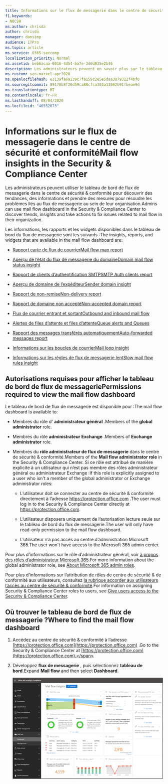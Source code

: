 ```yaml
---
title: Informations sur le flux de messagerie dans le centre de sécurité et conformité
f1.keywords:
- NOCSH
ms.author: chrisda
author: chrisda
manager: dansimp
audience: ITPro
ms.topic: article
ms.service: O365-seccomp
localization_priority: Normal
ms.assetid: beb6acaa-6016-4d54-ba7e-3d6d035e2b46
description: Les administrateurs peuvent en savoir plus sur le tableau de bord de flux de messagerie dans le centre de sécurité & conformité, notamment les informations, les rapports et les widgets.
ms.custom: seo-marvel-apr2020
ms.openlocfilehash: e3139fa6a139c7fa159c2e5e5daa3879322f4bf0
ms.sourcegitcommit: 89178b8f20d59ca88cfca303a13062b91fbeae9d
ms.translationtype: MT
ms.contentlocale: fr-FR
ms.lasthandoff: 08/04/2020
ms.locfileid: "46552673"
---
```

# <a name="mail-flow-insights-in-the-security--compliance-center"></a><span data-ttu-id="fea3a-103">Informations sur le flux de messagerie dans le centre de sécurité et conformité</span><span class="sxs-lookup"><span data-stu-id="fea3a-103">Mail flow insights in the Security & Compliance Center</span></span>

<span data-ttu-id="fea3a-104">Les administrateurs peuvent utiliser le tableau de bord de flux de messagerie dans le centre de sécurité & conformité pour découvrir des tendances, des informations et prendre des mesures pour résoudre les problèmes liés au flux de messagerie au sein de leur organisation.</span><span class="sxs-lookup"><span data-stu-id="fea3a-104">Admins can use mail flow dashboard in the Security & Compliance Center to discover trends, insights and take actions to fix issues related to mail flow in their organization.</span></span>

<span data-ttu-id="fea3a-105">Les informations, les rapports et les widgets disponibles dans le tableau de bord du flux de messagerie sont les suivants :</span><span class="sxs-lookup"><span data-stu-id="fea3a-105">The insights, reports, and widgets that are available in the mail flow dashboard are:</span></span>

- [<span data-ttu-id="fea3a-106">Rapport carte de flux de courrier</span><span class="sxs-lookup"><span data-stu-id="fea3a-106">Mail flow map report</span></span>](mfi-mail-flow-map-report.md)

- [<span data-ttu-id="fea3a-107">Aperçu de l’état du flux de messagerie du domaine</span><span class="sxs-lookup"><span data-stu-id="fea3a-107">Domain mail flow status insight</span></span>](mfi-domain-mail-flow-status-insight.md)

- [<span data-ttu-id="fea3a-108">Rapport de clients d’authentification SMTP</span><span class="sxs-lookup"><span data-stu-id="fea3a-108">SMTP Auth clients report</span></span>](mfi-smtp-auth-clients-report.md)

- [<span data-ttu-id="fea3a-109">Aperçu de domaine de l’expéditeur</span><span class="sxs-lookup"><span data-stu-id="fea3a-109">Sender domain insight</span></span>](mfi-sender-domain-insight.md)

- [<span data-ttu-id="fea3a-110">Rapport de non-remise</span><span class="sxs-lookup"><span data-stu-id="fea3a-110">Non-delivery report</span></span>](mfi-non-delivery-report.md)

- [<span data-ttu-id="fea3a-111">Rapport de domaine non accepté</span><span class="sxs-lookup"><span data-stu-id="fea3a-111">Non-accepted domain report</span></span>](mfi-non-accepted-domain-report.md)

- [<span data-ttu-id="fea3a-112">Flux de courrier entrant et sortant</span><span class="sxs-lookup"><span data-stu-id="fea3a-112">Outbound and inbound mail flow</span></span>](mfi-outbound-and-inbound-mail-flow.md)

- [<span data-ttu-id="fea3a-113">Alertes de files d’attente et files d’attente</span><span class="sxs-lookup"><span data-stu-id="fea3a-113">Queue alerts and Queues</span></span>](mfi-queue-alerts-and-queues.md)

- [<span data-ttu-id="fea3a-114">Rapport des messages transférés automatiquement</span><span class="sxs-lookup"><span data-stu-id="fea3a-114">Auto-forwarded messages report</span></span>](mfi-auto-forwarded-messages-report.md)

- [<span data-ttu-id="fea3a-115">Informations sur les boucles de courrier</span><span class="sxs-lookup"><span data-stu-id="fea3a-115">Mail loop insight</span></span>](mfi-mail-loop-insight.md)

- [<span data-ttu-id="fea3a-116">Informations sur les règles de flux de messagerie lent</span><span class="sxs-lookup"><span data-stu-id="fea3a-116">Slow mail flow rules insight</span></span>](mfi-slow-mail-flow-rules-insight.md)

## <a name="permissions-required-to-view-the-mail-flow-dashboard"></a><span data-ttu-id="fea3a-117">Autorisations requises pour afficher le tableau de bord de flux de messagerie</span><span class="sxs-lookup"><span data-stu-id="fea3a-117">Permissions required to view the mail flow dashboard</span></span>

<span data-ttu-id="fea3a-118">Le tableau de bord de flux de messagerie est disponible pour :</span><span class="sxs-lookup"><span data-stu-id="fea3a-118">The mail flow dashboard is available to:</span></span>

- <span data-ttu-id="fea3a-119">Membres du rôle d' **administrateur général** .</span><span class="sxs-lookup"><span data-stu-id="fea3a-119">Members of the **global administrator** role.</span></span>

- <span data-ttu-id="fea3a-120">Membres du rôle **administrateur Exchange** .</span><span class="sxs-lookup"><span data-stu-id="fea3a-120">Members of **Exchange administrator** role.</span></span>

- <span data-ttu-id="fea3a-121">Membres du **rôle administrateur de flux de messagerie** dans le centre de sécurité & conformité.</span><span class="sxs-lookup"><span data-stu-id="fea3a-121">Members of the **Mail flow administrator role** in the Security & Compliance Center.</span></span> <span data-ttu-id="fea3a-122">Si ce rôle est attribué de manière explicite à un utilisateur qui n’est pas membre des rôles administrateur général ou administrateur Exchange :</span><span class="sxs-lookup"><span data-stu-id="fea3a-122">If this role is explicitly assigned to a user who isn't a member of the global administrator or Exchange administrator roles:</span></span>

  - <span data-ttu-id="fea3a-123">L’utilisateur doit se connecter au centre de sécurité & conformité directement à l’adresse <https://protection.office.com> .</span><span class="sxs-lookup"><span data-stu-id="fea3a-123">The user must log in to the Security & Compliance Center directly at <https://protection.office.com>.</span></span>

  - <span data-ttu-id="fea3a-124">L’utilisateur disposera uniquement de l’autorisation lecture seule sur le tableau de bord du flux de messagerie.</span><span class="sxs-lookup"><span data-stu-id="fea3a-124">The user will only have read-only permission to the mail flow dashboard.</span></span>

  - <span data-ttu-id="fea3a-125">L’utilisateur n’a pas accès au centre d’administration Microsoft 365.</span><span class="sxs-lookup"><span data-stu-id="fea3a-125">The user won't have access to the Microsoft 365 admin center.</span></span>

<span data-ttu-id="fea3a-126">Pour plus d’informations sur le rôle d’administrateur général, voir [à propos des rôles d’administrateur Microsoft 365](https://docs.microsoft.com/microsoft-365/admin/add-users/about-admin-roles).</span><span class="sxs-lookup"><span data-stu-id="fea3a-126">For more information about the global administrator role, see [About Microsoft 365 admin roles](https://docs.microsoft.com/microsoft-365/admin/add-users/about-admin-roles).</span></span>

<span data-ttu-id="fea3a-127">Pour plus d’informations sur l’attribution de rôles de centre de sécurité & de conformité aux utilisateurs, consultez [la rubrique accorder aux utilisateurs l’accès au centre de sécurité & conformité](grant-access-to-the-security-and-compliance-center.md).</span><span class="sxs-lookup"><span data-stu-id="fea3a-127">For information on assigning Security & Compliance Center roles to users, see [Give users access to the Security & Compliance Center](grant-access-to-the-security-and-compliance-center.md).</span></span>

## <a name="where-to-find-the-mail-flow-dashboard"></a><span data-ttu-id="fea3a-128">Où trouver le tableau de bord de flux de messagerie ?</span><span class="sxs-lookup"><span data-stu-id="fea3a-128">Where to find the mail flow dashboard</span></span>

1. <span data-ttu-id="fea3a-129">Accédez au centre de sécurité & conformité à l’adresse [https://protection.office.com](https://protection.office.com) .</span><span class="sxs-lookup"><span data-stu-id="fea3a-129">Go to the Security & Compliance Center at [https://protection.office.com](https://protection.office.com).</span></span>

2. <span data-ttu-id="fea3a-130">Développez **flux de messagerie** , puis sélectionnez **tableau de bord**.</span><span class="sxs-lookup"><span data-stu-id="fea3a-130">Expand **Mail flow** and then select **Dashboard**.</span></span>

   ![Tableau de bord de flux de messagerie dans le centre de sécurité & conformité](../../media/mail-flow-dashboard-v2.png)
